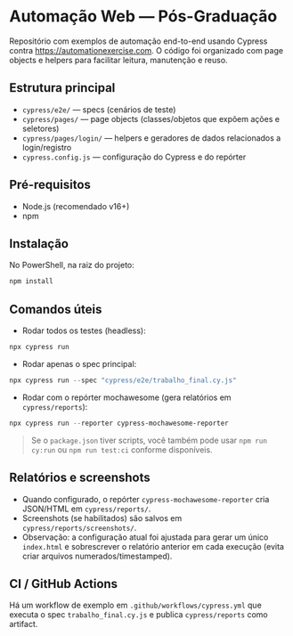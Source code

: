 # Automação Web — Pós-Graduação

Repositório com exemplos de automação end-to-end usando Cypress contra https://automationexercise.com.
O código foi organizado com page objects e helpers para facilitar leitura, manutenção e reuso.

## Estrutura principal
- `cypress/e2e/` — specs (cenários de teste)
- `cypress/pages/` — page objects (classes/objetos que expõem ações e seletores)
- `cypress/pages/login/` — helpers e geradores de dados relacionados a login/registro
- `cypress.config.js` — configuração do Cypress e do repórter

## Pré-requisitos
- Node.js (recomendado v16+)
- npm

## Instalação
No PowerShell, na raiz do projeto:

```powershell
npm install
```

## Comandos úteis
- Rodar todos os testes (headless):

```powershell
npx cypress run
```

- Rodar apenas o spec principal:

```powershell
npx cypress run --spec "cypress/e2e/trabalho_final.cy.js"
```

- Rodar com o repórter mochawesome (gera relatórios em `cypress/reports`):

```powershell
npx cypress run --reporter cypress-mochawesome-reporter
```

> Se o `package.json` tiver scripts, você também pode usar `npm run cy:run` ou `npm run test:ci` conforme disponíveis.

## Relatórios e screenshots
- Quando configurado, o repórter `cypress-mochawesome-reporter` cria JSON/HTML em `cypress/reports/`.
- Screenshots (se habilitados) são salvos em `cypress/reports/screenshots/`.
- Observação: a configuração atual foi ajustada para gerar um único `index.html` e sobrescrever o relatório anterior em cada execução (evita criar arquivos numerados/timestamped).

## CI / GitHub Actions
Há um workflow de exemplo em `.github/workflows/cypress.yml` que executa o spec `trabalho_final.cy.js` e publica `cypress/reports` como artifact.